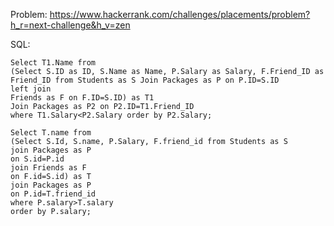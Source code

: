 Problem: https://www.hackerrank.com/challenges/placements/problem?h_r=next-challenge&h_v=zen


SQL:
```
Select T1.Name from 
(Select S.ID as ID, S.Name as Name, P.Salary as Salary, F.Friend_ID as Friend_ID from Students as S Join Packages as P on P.ID=S.ID
left join 
Friends as F on F.ID=S.ID) as T1
Join Packages as P2 on P2.ID=T1.Friend_ID
where T1.Salary<P2.Salary order by P2.Salary;
```

```
Select T.name from
(Select S.Id, S.name, P.Salary, F.friend_id from Students as S
join Packages as P
on S.id=P.id
join Friends as F
on F.id=S.id) as T
join Packages as P
on P.id=T.friend_id
where P.salary>T.salary
order by P.salary; 
```
